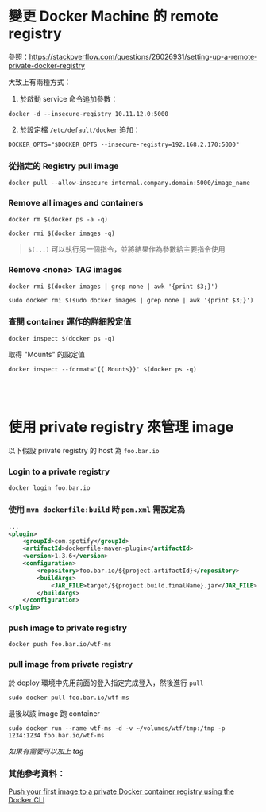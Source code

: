 變更 Docker Machine 的 remote registry
======================================

參照：https://stackoverflow.com/questions/26026931/setting-up-a-remote-private-docker-registry

大致上有兩種方式：

1. 於啟動 service 命令追加參數：

```console
docker -d --insecure-registry 10.11.12.0:5000
```

2. 於設定檔 `/etc/default/docker` 追加：

```
DOCKER_OPTS="$DOCKER_OPTS --insecure-registry=192.168.2.170:5000"
```


### 從指定的 Registry pull image

```console
docker pull --allow-insecure internal.company.domain:5000/image_name
```


### Remove all images and containers

```console
docker rm $(docker ps -a -q)
```

```console
docker rmi $(docker images -q)
```


> `$(...)` 可以執行另一個指令，並將結果作為參數給主要指令使用


### Remove \<none\> TAG images 

```console
docker rmi $(docker images | grep none | awk '{print $3;}')

sudo docker rmi $(sudo docker images | grep none | awk '{print $3;}')
```


### 查閱 container 運作的詳細設定值

```console
docker inspect $(docker ps -q)
```


取得 "Mounts" 的設定值

```console
docker inspect --format='{{.Mounts}}' $(docker ps -q)
```

<br/><br/>

使用 private registry 來管理 image
=================================

以下假設 private registry 的 host 為 `foo.bar.io`


### Login to a private registry

```console
docker login foo.bar.io
```


### 使用 `mvn dockerfile:build` 時 `pom.xml` 需設定為

```xml
...
<plugin>
	<groupId>com.spotify</groupId>
	<artifactId>dockerfile-maven-plugin</artifactId>
	<version>1.3.6</version>
	<configuration>
		<repository>foo.bar.io/${project.artifactId}</repository>
		<buildArgs>
			<JAR_FILE>target/${project.build.finalName}.jar</JAR_FILE>
		</buildArgs>
	</configuration>
</plugin>
```


### push image to private registry

```console
docker push foo.bar.io/wtf-ms
```


### pull image from private registry

於 deploy 環境中先用前面的登入指定完成登入，然後進行 `pull`

```console
sudo docker pull foo.bar.io/wtf-ms
```

最後以該 image 跑 container

```console
sudo docker run --name wtf-ms -d -v ~/volumes/wtf/tmp:/tmp -p 1234:1234 foo.bar.io/wtf-ms
```

*如果有需要可以加上 tag*


### 其他參考資料：

[Push your first image to a private Docker container registry using the Docker CLI](https://docs.microsoft.com/en-us/azure/container-registry/container-registry-get-started-docker-cli)
